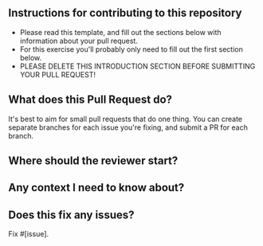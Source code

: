 ## Instructions for contributing to this repository
- Please read this template, and fill out the sections below with information about your pull request.
- For this exercise you'll probably only need to fill out the first section below.
- PLEASE DELETE THIS INTRODUCTION SECTION BEFORE SUBMITTING YOUR PULL REQUEST!

## What does this Pull Request do?
It's best to aim for small pull requests that do one thing.
You can create separate branches for each issue you're fixing, and submit a PR for each branch.

## Where should the reviewer start?

## Any context I need to know about?

## Does this fix any issues?
Fix #[issue].
